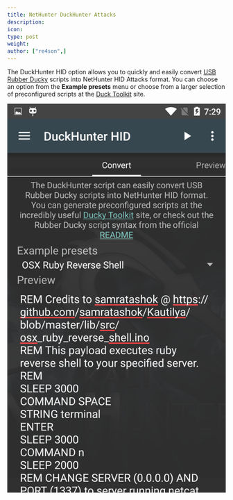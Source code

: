 ```yaml
---
title: NetHunter DuckHunter Attacks
description:
icon:
type: post
weight:
author: ["re4son",]
---
```


The DuckHunter HID option allows you to quickly and easily convert [USB Rubber Ducky](https://github.com/hak5darren/USB-Rubber-Ducky) scripts into NetHunter HID Attacks format. You can choose an option from the **Example presets** menu or choose from a larger selection of preconfigured scripts at the [Duck Toolkit](https://ducktoolkit-411.rhcloud.com/Home.jsp) site.

![](nethunter-duckhunter.png)
